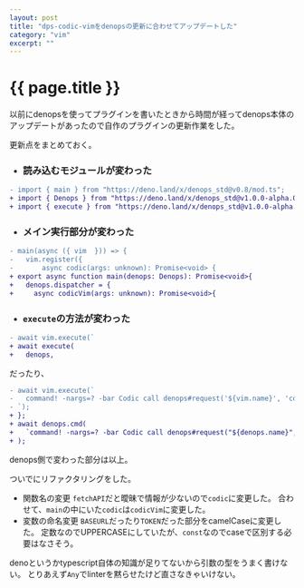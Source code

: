 ```yaml
---
layout: post
title: "dps-codic-vimをdenopsの更新に合わせてアップデートした"
category: "vim"
excerpt: ""
---
```


# {{ page.title }}

以前にdenopsを使ってプラグインを書いたときから時間が経ってdenops本体のアップデートがあったので自作のプラグインの更新作業をした。

更新点をまとめておく。

- ### 読み込むモジュールが変わった

```diff
- import { main } from "https://deno.land/x/denops_std@v0.8/mod.ts";
+ import { Denops } from "https://deno.land/x/denops_std@v1.0.0-alpha.0/mod.ts";
+ import { execute } from "https://deno.land/x/denops_std@v1.0.0-alpha.0/helper/mod.ts";
```

- ### メイン実行部分が変わった

```diff
- main(async ({ vim  })) => {
-   vim.register({
-       async codic(args: unknown): Promise<void> {
+ export async function main(denops: Denops): Promise<void>{
+   denops.dispatcher = {
+     async codicVim(args: unknown): Promise<void>{
```

- ### `execute`の方法が変わった

```diff
- await vim.execute(`
+ await execute(
+   denops,
```

だったり、

```diff
- await vim.execute(`
-   command! -nargs=? -bar Codic call denops#request('${vim.name}', 'codic', [<q-args>])
- `);
+ };
+ await denops.cmd(
+   `command! -nargs=? -bar Codic call denops#request("${denops.name}", "codicVim", [<q-args>])`,
+ );
```

denops側で変わった部分は以上。

ついでにリファクタリングをした。

- 関数名の変更
  `fetchAPI`だと曖昧で情報が少ないので`codic`に変更した。
  合わせて、`main`の中にいた`codic`は`codicVim`に変更した。
- 変数の命名変更
  `BASEURL`だったり`TOKEN`だった部分をcamelCaseに変更した。
  定数なのでUPPERCASEにしていたが、`const`なのでcaseで区別する必要はなさそう。

denoというかtypescript自体の知識が足りてないから引数の型をうまく書けない。
とりあえず`Any`でlinterを黙らせたけど直さなきゃいけない。

